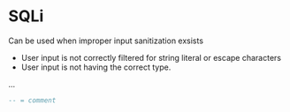 # SQLi

Can be used when improper input sanitization exsists

- User input is not correctly filtered for string literal or escape characters
- User input is not having the correct type.

...

```sql 
-- = comment
```

